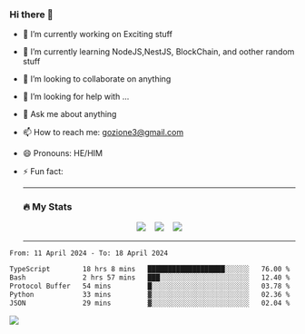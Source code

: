 ### Hi there 👋

<!--
**charlieScript/charlieScript** is a ✨ _special_ ✨ repository because its `README.md` (this file) appears on your GitHub profile.

Here are some ideas to get you started: -->

- 🔭 I’m currently working on Exciting stuff
- 🌱 I’m currently learning NodeJS,NestJS, BlockChain, and oother random stuff
- 👯 I’m looking to collaborate on anything
- 🤔 I’m looking for help with ...
- 💬 Ask me about anything
- 📫 How to reach me: gozione3@gmail.com
- 😄 Pronouns: HE/HIM
- ⚡ Fun fact:


  ---

  ### :fire: My Stats

  <div id="stats" align="center">
  <img src="http://github-readme-streak-stats.herokuapp.com?user=charlieScript&theme=dark&date_format=M%20j%5B%2C%20Y%5D" />&nbsp;&nbsp;&nbsp;
  <img src="https://github-readme-stats.vercel.app/api/top-langs/?username=charlieScript&layout=compact&theme=vision-friendly-dark"/>&nbsp;&nbsp;&nbsp;
  <img src="https://github-readme-stats.vercel.app/api?username=charlieScript&show_icons=true&theme=radical"/>
  </div>

  ---



<!--START_SECTION:waka-->

```txt
From: 11 April 2024 - To: 18 April 2024

TypeScript        18 hrs 8 mins   ███████████████████░░░░░░   76.00 %
Bash              2 hrs 57 mins   ███░░░░░░░░░░░░░░░░░░░░░░   12.40 %
Protocol Buffer   54 mins         █░░░░░░░░░░░░░░░░░░░░░░░░   03.78 %
Python            33 mins         ▓░░░░░░░░░░░░░░░░░░░░░░░░   02.36 %
JSON              29 mins         ▓░░░░░░░░░░░░░░░░░░░░░░░░   02.04 %
```

<!--END_SECTION:waka-->
![](https://komarev.com/ghpvc/?username=charlieScript)
